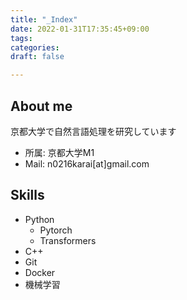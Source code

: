```yaml
---
title: "_Index"
date: 2022-01-31T17:35:45+09:00
tags:
categories:
draft: false

---
```


## About me

京都大学で自然言語処理を研究しています

- 所属: 京都大学M1
- Mail: n0216karai[at]gmail.com

## Skills
- Python
  - Pytorch
  - Transformers
- C++
- Git
- Docker
- 機械学習


